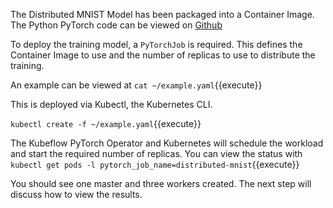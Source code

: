The Distributed MNIST Model has been packaged into a Container Image. The Python PyTorch code can be viewed on [Github](https://github.com/kubeflow/pytorch-operator/blob/9605eb6783e3549654082ea4b18a9cb0391e8548/examples/dist-mnist/dist_mnist.py)

To deploy the training model, a `PyTorchJob` is required. This defines the Container Image to use and the number of replicas to use to distribute the training.

An example can be viewed at `cat ~/example.yaml`{{execute}}

This is deployed via Kubectl, the Kubernetes CLI.

`kubectl create -f ~/example.yaml`{{execute}} 

The Kubeflow PyTorch Operator and Kubernetes will schedule the workload and start the required number of replicas. You can view the status with `kubectl get pods -l pytorch_job_name=distributed-mnist`{{execute}}

You should see one master and three workers created. The next step will discuss how to view the results.